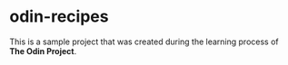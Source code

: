 # odin-recipes

This is a sample project that was created during the learning process of **The Odin Project**.
